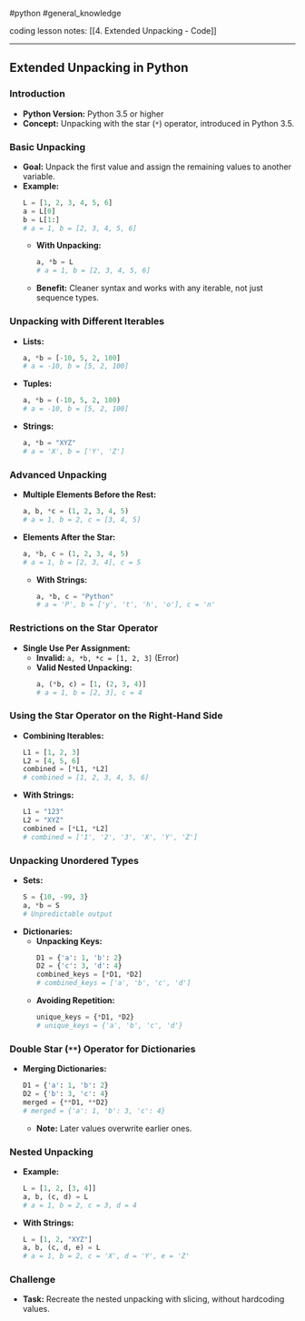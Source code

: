 #python #general_knowledge 

coding lesson notes: [[4. Extended Unpacking - Code]]

---
## Extended Unpacking in Python

### Introduction
- **Python Version:** Python 3.5 or higher
- **Concept:** Unpacking with the star (`*`) operator, introduced in Python 3.5.

### Basic Unpacking
- **Goal:** Unpack the first value and assign the remaining values to another variable.
- **Example:**
  ```python
  L = [1, 2, 3, 4, 5, 6]
  a = L[0]
  b = L[1:]
  # a = 1, b = [2, 3, 4, 5, 6]
  ```
  - **With Unpacking:**
    ```python
    a, *b = L
    # a = 1, b = [2, 3, 4, 5, 6]
    ```
  - **Benefit:** Cleaner syntax and works with any iterable, not just sequence types.

### Unpacking with Different Iterables
- **Lists:**
  ```python
  a, *b = [-10, 5, 2, 100]
  # a = -10, b = [5, 2, 100]
  ```
- **Tuples:**
  ```python
  a, *b = (-10, 5, 2, 100)
  # a = -10, b = [5, 2, 100]
  ```
- **Strings:**
  ```python
  a, *b = "XYZ"
  # a = 'X', b = ['Y', 'Z']
  ```

### Advanced Unpacking
- **Multiple Elements Before the Rest:**
  ```python
  a, b, *c = (1, 2, 3, 4, 5)
  # a = 1, b = 2, c = [3, 4, 5]
  ```
- **Elements After the Star:**
  ```python
  a, *b, c = (1, 2, 3, 4, 5)
  # a = 1, b = [2, 3, 4], c = 5
  ```
  - **With Strings:**
    ```python
    a, *b, c = "Python"
    # a = 'P', b = ['y', 't', 'h', 'o'], c = 'n'
    ```

### Restrictions on the Star Operator
- **Single Use Per Assignment:**
  - **Invalid:** `a, *b, *c = [1, 2, 3]` (Error)
  - **Valid Nested Unpacking:**
    ```python
    a, (*b, c) = [1, (2, 3, 4)]
    # a = 1, b = [2, 3], c = 4
    ```

### Using the Star Operator on the Right-Hand Side
- **Combining Iterables:**
  ```python
  L1 = [1, 2, 3]
  L2 = [4, 5, 6]
  combined = [*L1, *L2]
  # combined = [1, 2, 3, 4, 5, 6]
  ```
- **With Strings:**
  ```python
  L1 = "123"
  L2 = "XYZ"
  combined = [*L1, *L2]
  # combined = ['1', '2', '3', 'X', 'Y', 'Z']
  ```

### Unpacking Unordered Types
- **Sets:**
  ```python
  S = {10, -99, 3}
  a, *b = S
  # Unpredictable output
  ```
- **Dictionaries:**
  - **Unpacking Keys:**
    ```python
    D1 = {'a': 1, 'b': 2}
    D2 = {'c': 3, 'd': 4}
    combined_keys = [*D1, *D2]
    # combined_keys = ['a', 'b', 'c', 'd']
    ```
  - **Avoiding Repetition:**
    ```python
    unique_keys = {*D1, *D2}
    # unique_keys = {'a', 'b', 'c', 'd'}
    ```

### Double Star (`**`) Operator for Dictionaries
- **Merging Dictionaries:**
  ```python
  D1 = {'a': 1, 'b': 2}
  D2 = {'b': 3, 'c': 4}
  merged = {**D1, **D2}
  # merged = {'a': 1, 'b': 3, 'c': 4}
  ```
  - **Note:** Later values overwrite earlier ones.

### Nested Unpacking
- **Example:**
  ```python
  L = [1, 2, [3, 4]]
  a, b, (c, d) = L
  # a = 1, b = 2, c = 3, d = 4
  ```
- **With Strings:**
  ```python
  L = [1, 2, "XYZ"]
  a, b, (c, d, e) = L
  # a = 1, b = 2, c = 'X', d = 'Y', e = 'Z'
  ```

### Challenge
- **Task:** Recreate the nested unpacking with slicing, without hardcoding values.